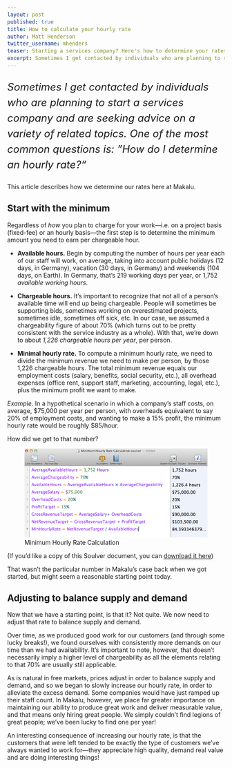 ```yaml
---
layout: post
published: true
title: How to calculate your hourly rate
author: Matt Henderson
twitter_username: mhenders
teaser: Starting a services company? Here's how to determine your rates.
excerpt: Sometimes I get contacted by individuals who are planning to start a services company and are seeking advice on a variety of related topics. One of the most common questions is, "How do I determine an hourly rate?"
---
```


<p style="font-size:24px;font-style:italic;line-height:1.5">Sometimes I get contacted by individuals who are planning to start a services company and are seeking advice on a variety of related topics. One of the most common questions is: ”How do I determine an hourly rate?“</p>

This article describes how we determine our rates here at Makalu.

## Start with the minimum

Regardless of *how* you plan to charge for your work—i.e. on a project basis (fixed-fee) or an hourly basis—the first step is to determine the minimum amount you need to earn per chargeable hour.

* **Available hours.** Begin by computing the number of hours per year each of our staff will work, on average, taking into account public holidays (12 days, in Germany), vacation (30 days, in Germany) and weekends (104 days, on Earth). In Germany, that’s 219 working days per year, or 1,752 *available working hours*.

* **Chargeable hours.** It’s important to recognize that not all of a person’s available time will end up being chargeable. People will sometimes be supporting bids, sometimes working on overestimated projects, sometimes idle, sometimes off sick, etc. In our case, we assumed a chargeability figure of about 70% (which turns out to be pretty consistent with the service industry as a whole). With that, we’re down to about *1,226 chargeable hours per year*, per person.

* **Minimal hourly rate.** To compute a minimum hourly rate, we need to divide the minimum revenue we need to make per person, by those 1,226 chargeable hours. The total minimum revenue equals our employment costs (salary, benefits, social security, etc.), all overhead expenses (office rent, support staff, marketing, accounting, legal, etc.), plus the minimum profit we want to make.

*Example*. In a hypothetical scenario in which a company’s staff costs, on average, $75,000 per year per person, with overheads equivalent to say 20% of employment costs, and wanting to make a 15% profit, the minimum hourly rate would be roughly $85/hour.

How did we get to that number?

<figure class="full">
  <img src="/uploads/blog/2012-11-27/skitched-20121127-154601.png" alt="Minimum Hourly Rate Calculation">
  <figcaption>Minimum Hourly Rate Calculation</figcaption>
</figure>

(If you’d like a copy of this Soulver document, you can [download it here](/uploads/blog/2012-11-27/soulver.zip))

That wasn’t the particular number in Makalu’s case back when we got started, but might seem a reasonable starting point today.

## Adjusting to balance supply and demand

Now that we have a starting point, is that it? Not quite. We now need to adjust that rate to balance supply and demand.

Over time, as we produced good work for our customers (and through some lucky breaks!), we found ourselves with consistently more demands on our time than we had availability. It’s important to note, however, that doesn’t necessarily imply a higher level of chargeability as all the elements relating to that 70% are usually still applicable.

As is natural in free markets, prices adjust in order to balance supply and demand, and so we began to slowly increase our hourly rate, in order to alleviate the excess demand. Some companies would have just ramped up their staff count. In Makalu, however, we place far greater importance on maintaining our ability to produce great work and deliver measurable value, and that means only hiring great people. We simply couldn’t find legions of great people; we’ve been lucky to find one per year!

An interesting consequence of increasing our hourly rate, is that the customers that were left tended to be exactly the type of customers we’ve always wanted to work for—they appreciate high quality, demand real value and are doing interesting things!
